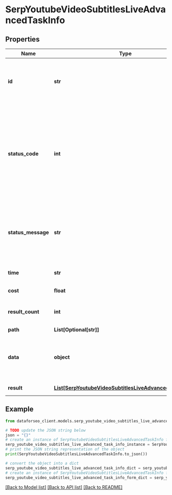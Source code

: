 # SerpYoutubeVideoSubtitlesLiveAdvancedTaskInfo


## Properties

Name | Type | Description | Notes
------------ | ------------- | ------------- | -------------
**id** | **str** | task identifier unique task identifier in our system in the UUID format | [optional] 
**status_code** | **int** | status code of the task generated by DataForSEO, can be within the following range: 10000-60000 you can find the full list of the response codes here | [optional] 
**status_message** | **str** | informational message of the task you can find the full list of general informational messages here | [optional] 
**time** | **str** | execution time, seconds | [optional] 
**cost** | **float** | total tasks cost, USD | [optional] 
**result_count** | **int** | number of elements in the result array | [optional] 
**path** | **List[Optional[str]]** | URL path | [optional] 
**data** | **object** | contains the same parameters that you specified in the POST request | [optional] 
**result** | [**List[SerpYoutubeVideoSubtitlesLiveAdvancedResultInfo]**](SerpYoutubeVideoSubtitlesLiveAdvancedResultInfo.md) | array of results | [optional] 

## Example

```python
from dataforseo_client.models.serp_youtube_video_subtitles_live_advanced_task_info import SerpYoutubeVideoSubtitlesLiveAdvancedTaskInfo

# TODO update the JSON string below
json = "{}"
# create an instance of SerpYoutubeVideoSubtitlesLiveAdvancedTaskInfo from a JSON string
serp_youtube_video_subtitles_live_advanced_task_info_instance = SerpYoutubeVideoSubtitlesLiveAdvancedTaskInfo.from_json(json)
# print the JSON string representation of the object
print(SerpYoutubeVideoSubtitlesLiveAdvancedTaskInfo.to_json())

# convert the object into a dict
serp_youtube_video_subtitles_live_advanced_task_info_dict = serp_youtube_video_subtitles_live_advanced_task_info_instance.to_dict()
# create an instance of SerpYoutubeVideoSubtitlesLiveAdvancedTaskInfo from a dict
serp_youtube_video_subtitles_live_advanced_task_info_form_dict = serp_youtube_video_subtitles_live_advanced_task_info.from_dict(serp_youtube_video_subtitles_live_advanced_task_info_dict)
```
[[Back to Model list]](../README.md#documentation-for-models) [[Back to API list]](../README.md#documentation-for-api-endpoints) [[Back to README]](../README.md)


